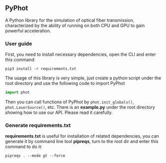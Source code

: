 ## PyPhot

A Python library for the simulation of optical fiber transmission, characterized by the ability of running on both CPU and GPU to gain powerful acceleration.

### User guide

First, you need to install necessary dependencies, open the CLI and enter this command:

```shell
pip3 install -r requirements.txt
```

The usage of this library is very simple, just create a python script under the root directory and use the following code to import PyPhot

```python
import phot
```

Then you can call functions of PyPhot by `phot.init_globals()`, `phot.LaserSource()`, etc. There is an **example.py** under the root directory showing how to use our API. Please read it carefully.

### Generate requirements.txt

**requirements.txt** is useful for installation of related dependencies, you can generate it by command line tool **pipreqs**, turn to the root dir and enter this command to do it:

```shell
pipreqs . --mode gt --force
```


